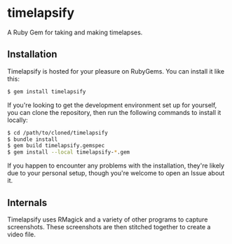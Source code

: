 # timelapsify

A Ruby Gem for taking and making timelapses.

## Installation

Timelapsify is hosted for your pleasure on RubyGems.  You can install it like
this:

```sh
$ gem install timelapsify
```

If you're looking to get the development environment set up for yourself, you
can clone the repository, then run the following commands to install it locally:

```sh
$ cd /path/to/cloned/timelapsify
$ bundle install
$ gem build timelapsify.gemspec
$ gem install --local timelapsify-*.gem
```

If you happen to encounter any problems with the installation, they're likely
due to your personal setup, though you're welcome to open an Issue about it.

## Internals

Timelapsify uses RMagick and a variety of other programs to capture
screenshots.  These screenshots are then stitched together to create a video
file.
